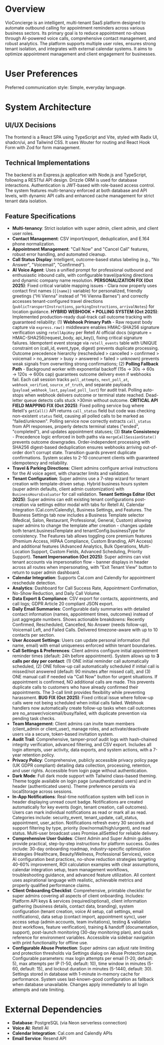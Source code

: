 # Overview

VioConcierge is an intelligent, multi-tenant SaaS platform designed to automate outbound calling for appointment reminders across various business sectors. Its primary goal is to reduce appointment no-shows through AI-powered voice calls, comprehensive contact management, and robust analytics. The platform supports multiple user roles, ensures strong tenant isolation, and integrates with external calendar systems. It aims to optimize appointment management and client engagement for businesses.

# User Preferences

Preferred communication style: Simple, everyday language.

# System Architecture

## UI/UX Decisions
The frontend is a React SPA using TypeScript and Vite, styled with Radix UI, shadcn/ui, and Tailwind CSS. It uses Wouter for routing and React Hook Form with Zod for form management.

## Technical Implementations
The backend is an Express.js application with Node.js and TypeScript, following a RESTful API design. Drizzle ORM is used for database interactions. Authentication is JWT-based with role-based access control. The system features multi-tenancy enforced at both database and API levels, with dynamic API calls and enhanced cache management for strict tenant data isolation.

## Feature Specifications
- **Multi-tenancy**: Strict isolation with super admin, client admin, and client user roles.
- **Contact Management**: CSV import/export, deduplication, and E.164 phone normalization.
- **Appointment Management**: "Call Now" and "Cancel Call" features, robust error handling, and automated cleanup.
- **Call Status Display**: Intelligent, outcome-based status labeling (e.g., "No Answer", "Voicemail", "Confirmed").
- **AI Voice Agent**: Uses a unified prompt for professional outbound and enthusiastic inbound calls, with configurable travel/parking directions and dynamic company name resolution. **PERSONALIZATION FIX (Oct 2025)**: Fixed critical variable mapping issues - Clara now properly uses contact first names (`{{name}}` variable) for personalized, friendly greetings ("Hi Vienna" instead of "Hi Vienna Barnes") and correctly accesses tenant-configured travel directions (`publicTransportInstructions`, `parkingInstructions`, `arrivalNotes`) for location guidance. **HYBRID WEBHOOK + POLLING SYSTEM (Oct 2025)**: Implemented production-ready dual-track call outcome tracking with guaranteed reliability: (1) **Webhook Primary Path** - Raw request body capture via `express.raw()` middleware enables HMAC-SHA256 signature verification using `retellApiKey` per Retell AI official docs (signature = HMAC-SHA256(request_body, api_key)), fixing critical signature failures. Idempotent event storage via `retell_events` table with UNIQUE constraint on (call_id, event_type, digest) prevents duplicate processing. Outcome precedence hierarchy (rescheduled > cancelled > confirmed > voicemail > no_answer > busy > answered > failed > unknown) prevents weak signals from overwriting strong confirmations; (2) **Polling Fallback Path** - Background worker with exponential backoff (15s → 30s → 60s → 120s → 600s cap) guarantees outcome delivery even if webhooks fail. Each call session tracks `poll_attempts`, `next_poll_at`, `webhook_verified`, `source_of_truth`, and separate payloads (`payload_webhook_last`, `payload_poll_last`) for audit trail. Polling auto-stops when webhook delivers outcome or terminal state reached. Dead-letter queue detects calls stuck >30min without outcome. **CRITICAL API FIELD MAPPING FIX (Oct 2025)**: Fixed polling service bug where Retell's `getCall()` API returns `call_status` field but code was checking non-existent `status` field, causing all polled calls to be marked as "failed/unknown". Polling service now correctly extracts `call_status` from API responses, properly detects terminal states ("ended", "completed"), and updates appointment statuses; (3) **State Consistency** - Precedence logic enforced in both paths via `mergeCallSessionState()` prevents outcome downgrades. Order-independent processing with SHA256 digest-based deduplication ensures webhooks arriving out-of-order don't corrupt state. Transition guards prevent duplicate confirmations. System scales to 2-10 concurrent clients with guaranteed idempotency and reliability.
- **Travel & Parking Directions**: Client admins configure arrival instructions for the AI voice agent, with character limits and validation.
- **Tenant Configuration**: Super admins use a 7-step wizard for tenant creation with template-driven setup. Hybrid business hours system (super admin defaults, client admin customization) with `BusinessHoursEvaluator` for call validation. **Tenant Settings Editor (Oct 2025)**: Super admins can edit existing tenant configurations post-creation via settings editor modal with tabs for Retell AI, Calendar Integration (Cal.com/Calendly), Business Settings, and Features. The Business Settings tab now includes a Business Template selector (Medical, Salon, Restaurant, Professional, General, Custom) allowing super admins to change the template after creation - changes update both tenant.businessTemplate and tenantConfig.businessType for consistency. The Features tab allows toggling core premium features (Premium Access, HIPAA Compliance, Custom Branding, API Access) and additional features (Advanced Analytics, Bulk Operations, Multi-Location Support, Custom Fields, Advanced Scheduling, Priority Support). **Tenant Impersonation (Oct 2025)**: Super admins can visit tenant accounts via impersonation flow - banner displays in header across all routes when impersonating, with "Exit Tenant View" button to return to super admin dashboard.
- **Calendar Integration**: Supports Cal.com and Calendly for appointment reschedule detection.
- **Analytics**: Dashboard for Call Success Rate, Appointment Confirmation, No-Show Reduction, and Daily Call Volume.
- **Data Export & Compliance**: CSV export for contacts, appointments, and call logs; GDPR Article 20 compliant JSON export.
- **Daily Email Summaries**: Configurable daily summaries with detailed contact information (names, appointment times, outcomes) instead of just aggregate numbers. Shows actionable breakdowns: Recently Confirmed, Rescheduled, Cancelled, No Answer (needs follow-up), Voicemail Left, and Failed Calls. Delivered timezone-aware with up to 10 contacts per section.
- **User Account Settings**: Users can update personal information (full name, email) with email uniqueness enforced within tenant boundaries.
- **Call Settings & Preferences**: Client admins configure initial appointment reminder times (default: 24h before appointment). System allows up to **3 calls per day per contact**: (1) ONE initial reminder call automatically scheduled, (2) ONE follow-up call automatically scheduled if initial call is missed/not answered (default: 90 minutes after missed call), and (3) ONE manual call if needed via "Call Now" button for urgent situations. If appointment is confirmed, NO additional calls are made. This prevents duplicate calls to customers who have already confirmed their appointments. The 3-call limit provides flexibility while preventing harassment. **BUG FIX (Oct 2025)**: Fixed critical issue where follow-up calls were not being scheduled when initial calls failed. Webhook handlers now automatically create follow-up tasks when call outcomes are no_answer/voicemail/busy/failed, with duplicate prevention via pending task checks.
- **Team Management**: Client admins can invite team members (client_admin or client_user), manage roles, and activate/deactivate users via a secure, token-based invitation system.
- **Audit Trail**: Comprehensive, tamper-proof audit logs with hash-chained integrity verification, advanced filtering, and CSV export. Includes all login attempts, user activity, data exports, and system actions, with a 7-year retention policy.
- **Privacy Policy**: Comprehensive, publicly accessible privacy policy page (UK GDPR compliant) detailing data collection, processing, retention, and user rights. Accessible from login page without authentication.
- **Dark Mode**: Full dark mode support with Tailwind class-based theming. Theme toggle available on login page (unauthenticated users) and in header (authenticated users). Theme preference persists via localStorage across sessions.
- **In-App Notifications**: Real-time notification system with bell icon in header displaying unread count badge. Notifications are created automatically for key events (login, tenant creation, call outcomes). Users can mark individual notifications as read or mark all as read. Categories include: security_event, tenant_update, call_status, appointment, user_action. Notifications refresh every 30 seconds and support filtering by type, priority (low/normal/high/urgent), and read status. Multi-user broadcast uses Promise.allSettled for reliable delivery.
- **Comprehensive User Guides**: Client Admin and Super Admin guides provide practical, step-by-step instructions for platform success. Guides include: 30-day onboarding roadmap, industry-specific optimization strategies (Healthcare, Beauty/Wellness, Professional Services), voice AI configuration best practices, no-show reduction strategies targeting 40-60% improvement, ROI calculation examples with clear assumptions, calendar integration setup, team management workflows, troubleshooting guidance, and advanced feature utilization. All content uses aspirational language with realistic, achievable metrics and properly qualified performance claims.
- **Client Onboarding Checklist**: Comprehensive, printable checklist for super admins covering all aspects of client onboarding. Includes: Platform API keys & services (required/optional), client information gathering (business details, contact data, branding), system configuration (tenant creation, voice AI setup, call settings, email notifications), data setup (contact import, appointment sync), user access setup (admin accounts, team invitations), testing & validation (test workflows, feature verification), training & handoff (documentation, support), post-launch monitoring (30-day monitoring plan), and quick reference for environment variables. Accessible via sidebar navigation with print functionality for offline use.
- **Configurable Abuse Protection**: Super admins can adjust rate limiting and protection thresholds via Settings dialog on Abuse Protection page. Configurable parameters: max login attempts per email (1-20, default: 5), max attempts per IP (1-50, default: 10), time window in minutes (5-60, default: 15), and lockout duration in minutes (5-1440, default: 30). Settings stored in database with 1-minute in-memory cache for performance. System uses last-known-good configuration as fallback when database unavailable. Changes apply immediately to all login attempts and rate limiting.

# External Dependencies

- **Database**: PostgreSQL (via Neon serverless connection)
- **Voice AI**: Retell AI
- **Calendar Integration**: Cal.com and Calendly APIs
- **Email Service**: Resend API